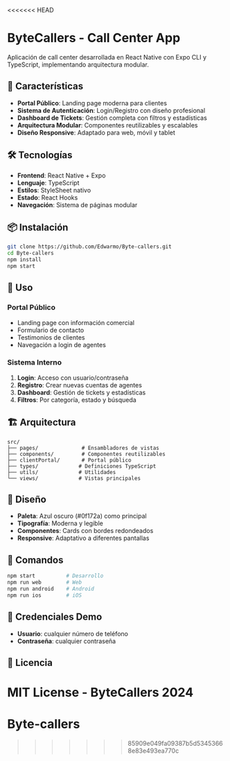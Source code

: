 <<<<<<< HEAD
# ByteCallers - Call Center App

Aplicación de call center desarrollada en React Native con Expo CLI y TypeScript, implementando arquitectura modular.

## 🚀 Características

- **Portal Público**: Landing page moderna para clientes
- **Sistema de Autenticación**: Login/Registro con diseño profesional
- **Dashboard de Tickets**: Gestión completa con filtros y estadísticas
- **Arquitectura Modular**: Componentes reutilizables y escalables
- **Diseño Responsive**: Adaptado para web, móvil y tablet

## 🛠️ Tecnologías

- **Frontend**: React Native + Expo
- **Lenguaje**: TypeScript
- **Estilos**: StyleSheet nativo
- **Estado**: React Hooks
- **Navegación**: Sistema de páginas modular

## 📦 Instalación

```bash
git clone https://github.com/Edwarmo/Byte-callers.git
cd Byte-callers
npm install
npm start
```

## 🎯 Uso

### Portal Público
- Landing page con información comercial
- Formulario de contacto
- Testimonios de clientes
- Navegación a login de agentes

### Sistema Interno
1. **Login**: Acceso con usuario/contraseña
2. **Registro**: Crear nuevas cuentas de agentes
3. **Dashboard**: Gestión de tickets y estadísticas
4. **Filtros**: Por categoría, estado y búsqueda

## 🏗️ Arquitectura

```
src/
├── pages/              # Ensambladores de vistas
├── components/         # Componentes reutilizables
├── clientPortal/       # Portal público
├── types/             # Definiciones TypeScript
├── utils/             # Utilidades
└── views/             # Vistas principales
```

## 🎨 Diseño

- **Paleta**: Azul oscuro (#0f172a) como principal
- **Tipografía**: Moderna y legible
- **Componentes**: Cards con bordes redondeados
- **Responsive**: Adaptativo a diferentes pantallas

## 📱 Comandos

```bash
npm start          # Desarrollo
npm run web        # Web
npm run android    # Android
npm run ios        # iOS
```

## 🔐 Credenciales Demo

- **Usuario**: cualquier número de teléfono
- **Contraseña**: cualquier contraseña

## 📄 Licencia

MIT License - ByteCallers 2024
=======
# Byte-callers
>>>>>>> 85909e049fa09387b5d53453668e83e493ea770c
